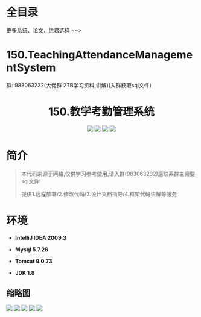 # 全目录

[更多系统、论文，供君选择 ~~>](https://www.bitwise.net.cn)
# 150.TeachingAttendanceManagementSystem

<p>群: 983063232(大佬群 2TB学习资料,讲解)(入群获取sql文件)</p>

<p><h1 align="center">150.教学考勤管理系统</h1></p>


<p align="center">
	<img src="https://img.shields.io/badge/jdk-1.8-orange.svg"/>
    <img src="https://img.shields.io/badge/spring-5.x-lightgrey.svg"/>
    <img src="https://img.shields.io/badge/springmvc-3.x-blue.svg"/>
    <img src="https://img.shields.io/badge/mybatis-5.x-yellow.svg"/>
</p>

# 简介


> 本代码来源于网络,仅供学习参考使用,请入群(983063232)后联系群主索要sql文件!
>
> 提供1.远程部署/2.修改代码/3.设计文档指导/4.框架代码讲解等服务




# 环境

- <b>IntelliJ IDEA 2009.3</b>

- <b>Mysql 5.7.26</b>

- <b>Tomcat 9.0.73</b>

- <b>JDK 1.8</b>




## 缩略图


![](https://bitwise.oss-cn-heyuan.aliyuncs.com/2024/9/10/9edef309-d8a3-4808-8e7a-f9b80e199047.png)
![](https://bitwise.oss-cn-heyuan.aliyuncs.com/2024/9/10/9fa332c3-a917-4b7d-a953-5e4a105d88b6.png)
![](https://bitwise.oss-cn-heyuan.aliyuncs.com/2024/9/10/18a44c2d-5c7e-4d4b-ad13-0f2dc4a0317f.png)
![](https://bitwise.oss-cn-heyuan.aliyuncs.com/2024/9/10/2272bc3c-9506-46f5-999c-7832a264d76f.png)
![](https://bitwise.oss-cn-heyuan.aliyuncs.com/2024/9/10/2f031e9a-4e77-4a4e-84d7-3a99d2f9beab.png)



